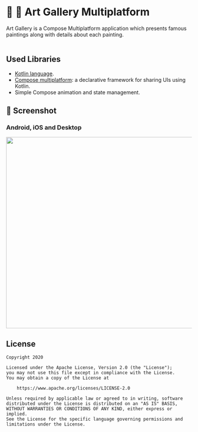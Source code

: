# 🌇 🎨 Art Gallery Multiplatform


Art Gallery is a Compose Multiplatform application which presents famous paintings along with details about each painting.
<br>
<br>

## Used Libraries
- [Kotlin language](https://kotlinlang.org/).
- [Compose multiplatform](https://github.com/JetBrains/compose-multiplatform): a declarative framework for sharing UIs using Kotlin.
- Simple Compose animation and state management.

## 📸 Screenshot

### Android, iOS and Desktop 

<img src="/screenshots/compose_multiplatform.gif" width="520"/>

## License
```
Copyright 2020

Licensed under the Apache License, Version 2.0 (the "License");
you may not use this file except in compliance with the License.
You may obtain a copy of the License at

    https://www.apache.org/licenses/LICENSE-2.0

Unless required by applicable law or agreed to in writing, software
distributed under the License is distributed on an "AS IS" BASIS,
WITHOUT WARRANTIES OR CONDITIONS OF ANY KIND, either express or implied.
See the License for the specific language governing permissions and
limitations under the License.
```
